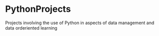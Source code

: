 # PythonProjects
Projects involving the use of Python in aspects of data management and data orderiented learning
